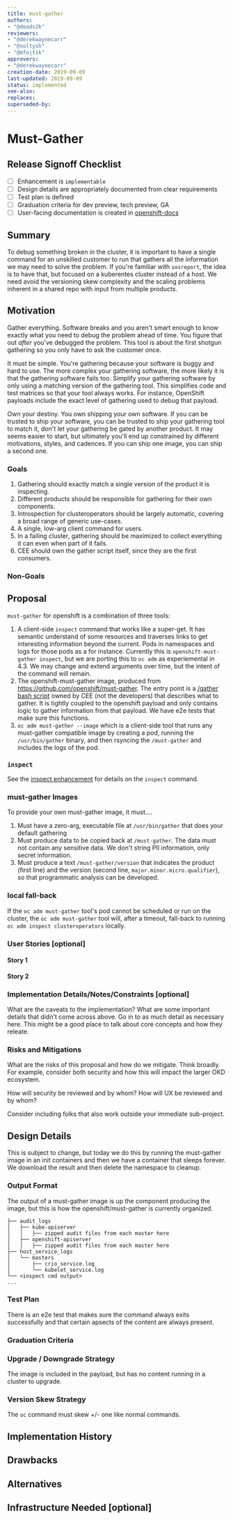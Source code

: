 ```yaml
---
title: must-gather
authors:
- "@deads2k"
reviewers:
- "@derekwaynecarr"
- "@soltysh"
- "@mfojtik"
approvers:
- "@derekwaynecarr"
creation-date: 2019-09-09
last-updated: 2019-09-09
status: implemented
see-also:
replaces:
superseded-by:
---
```


# Must-Gather

## Release Signoff Checklist

- [ ] Enhancement is `implementable`
- [ ] Design details are appropriately documented from clear requirements
- [ ] Test plan is defined
- [ ] Graduation criteria for dev preview, tech preview, GA
- [ ] User-facing documentation is created in [openshift-docs](https://github.com/openshift/openshift-docs/)

## Summary

To debug something broken in the cluster, it is important to have a single command for an unskilled customer to run that
gathers all the information we may need to solve the problem.  If you're familiar with `sosreport`, the idea is to have
that, but focused on a kuberentes cluster instead of a host.  We need avoid the versioning skew complexity and the scaling
problems inherent in a shared repo with input from multiple products.

## Motivation

Gather everything.  Software breaks and you aren't smart enough to know exactly what you need to debug the problem ahead of time.  You figure
that out *after* you've debugged the problem.  This tool is about the first shotgun gathering so you only have to ask the
customer once.

It must be simple.  You're gathering because your software is buggy and hard to use.  The more complex your gathering software, the more likely
it is that the gathering software fails too.  Simplify your gathering software by only using a matching version of the gathering tool.
This simplifies code and test matrices so that your tool always works.  For instance, OpenShift payloads include the exact 
level of gathering used to debug that payload.

Own your destiny.  You own shipping your own software.  If you can be trusted to ship your software, you can be trusted
to ship your gathering tool to match it, don't let your gathering be gated by another product.  It may seems easier to start,
but ultimately you'll end up constrained by different motivations, styles, and cadences.  If you can ship one image, you can
ship a second one.   

### Goals

1. Gathering should exactly match a single version of the product it is inspecting.
2. Different products should be responsible for gathering for their own components.
3. Introspection for clusteroperators should be largely automatic, covering a broad range of generic use-cases.
4. A single, low-arg client command for users. 
5. In a failing cluster, gathering should be maximized to collect everything it can even when part of it fails.
6. CEE should own the gather script itself, since they are the first consumers.

### Non-Goals

## Proposal

`must-gather` for openshift is a combination of three tools:

1. A client-side `inspect` command that works like a super-get.  It has semantic understand of some resources and traverses
   links to get interesting information beyond the current.  Pods in namespaces and logs for those pods as a for instance.
   Currently this is `openshift-must-gather inspect`, but we are porting this to `oc adm` as experiemental in 4.3.  We may
   change and extend arguments over time, but the intent of the command will remain.
2. The openshift-must-gather image, produced from https://github.com/openshift/must-gather.  The entry point is a 
   [/gather bash script](https://github.com/openshift/must-gather/blob/master/collection-scripts/gather) owned by CEE 
   (not the developers) that describes what to gather.  It is tightly coupled to the openshift payload
   and only contains logic to gather information from that payload.  We have e2e tests that make sure this functions.
3. `oc adm must-gather --image` which is a client-side tool that runs any must-gather compatible image by creating a pod,
   running the `/usr/bin/gather` binary, and then rsyncing the `/must-gather` and includes the logs of the pod.

### `inspect`

See the [inspect enhancement](inspect.md) for details on the `inspect` command. 

### must-gather Images

To provide your own must-gather image, it must....

1. Must have a zero-arg, executable file at `/usr/bin/gather` that does your default gathering
2. Must produce data to be copied back at `/must-gather`.  The data must not contain any sensitive data.  We don't string PII information, only secret information.
3. Must produce a text `/must-gather/version` that indicates the product (first line) and the version (second line, `major.minor.micro.qualifier`),
   so that programmatic analysis can be developed.

### local fall-back

If the `oc adm must-gather` tool's pod cannot be scheduled or run on the cluster, the `oc adm must-gather` tool will, after a timeout, fall-back to running `oc adm inspect clusteroperators` locally. 

### User Stories [optional]

#### Story 1

#### Story 2

### Implementation Details/Notes/Constraints [optional]

What are the caveats to the implementation? What are some important details that
didn't come across above. Go in to as much detail as necessary here. This might
be a good place to talk about core concepts and how they releate.

### Risks and Mitigations

What are the risks of this proposal and how do we mitigate. Think broadly. For
example, consider both security and how this will impact the larger OKD
ecosystem.

How will security be reviewed and by whom? How will UX be reviewed and by whom?

Consider including folks that also work outside your immediate sub-project.

## Design Details

This is subject to change, but today we do this by running the must-gather image in an init containers and then we have
a container that sleeps forever.  We download the result and then delete the namespace to cleanup.

### Output Format

The output of a must-gather image is up the component producing the image, but this is how the openshift/must-gather is 
currently organized.

```
├── audit_logs
│   ├── kube-apiserver
│   │   ├── zipped audit files from each master here
│   ├── openshift-apiserver
│   │   ├── zipped audit files from each master here
├── host_service_logs
│   └── masters
│       ├── crio_service.log
│       └── kubelet_service.log
└── <inspect cmd output>
...
```

### Test Plan

There is an e2e test that makes sure the command always exits successfully and that certain apsects of the content
are always present. 

### Graduation Criteria

### Upgrade / Downgrade Strategy

The image is included in the payload, but has no content running in a cluster to upgrade.

### Version Skew Strategy

The `oc` command must skew +/- one like normal commands. 

## Implementation History

## Drawbacks

## Alternatives

## Infrastructure Needed [optional]
